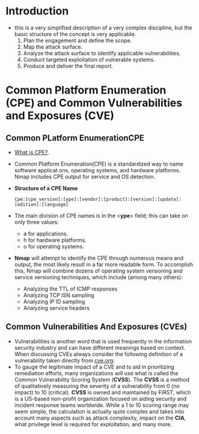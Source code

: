 # Introduction

- this is a very simplified description of a very complex discipline, but the basic structure of the concept is very applicable.
    1. Plan the engagement and define the scope.
    2. Map the attack surface.
    3. Analyze the attack surface to identify applicable vulnerabilities.
    4. Conduct targeted exploitation of vulnerable systems.
    5. Produce and deliver the final report.

# Common Platform Enumeration (CPE) and Common Vulnerabilities and Exposures (CVE)
## Common PLatform EnumerationCPE
- [What is CPE?](https://nmap.org/book/output-formats-cpe.html).
- Common Platform Enumeration(CPE) is a standardized way to name software applicat ons, operating systems, and hardware platforms. Nmap includes CPE output for service and OS detection.
- **Structure of a CPE Name**

     ```Cpe:[cpe_version]:[ype]:[vendor]:[product]:[version]:[update]:[edition]:[language]```

- The main division of CPE names is in the <**ype**> field; this can take on only three values: 
    - a for applications.
    - h for hardware platforms.
    - o for operating systems.

- **Nmap** will attempt to identify the CPE through numerous means and output, the most likely result in a far more readable form. To accomplish this, Nmap will combine dozens of operating system versioning and service versioning techniques, which include (among many others):
    - Analyzing the TTL of ICMP responses
    - Analyzing TCP ISN sampling
    - Analyzing IP ID sampling
    - Analyzing service headers

## Common Vulnerabilities And Exposures (CVEs)

- Vulnerabilities is another word that is used frequently in the information security industry and can have different meanings based on context. When discussing CVEs always consider the following definition of a vulnerability taken directly from [cve.org](https://www.cve.org/):
- To gauge the legitimate impact of a CVE and to aid in prioritizing remediation efforts, many organizations will use what is called the Common Vulnerability Scoring System (**CVSS**). The **CVSS** is a method of qualitatively measuring the severity of a vulnerability from 0 (no impact) to 10 (critical). **CVSS** is owned and maintained by FIRST, which is a US-based non-profit organization focused on aiding security and incident response teams worldwide. While a 1 to 10 scoring range may seem simple, the calculation is actually quite complex and takes into account many aspects such as attack complexity, impact on the **CIA**, what privilege level is required for exploitation, and many more.



